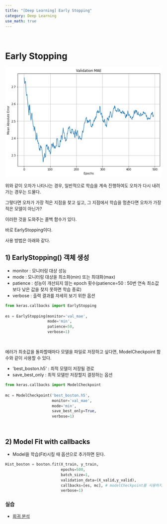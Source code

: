 ```yaml
---
title: "[Deep Learning] Early Stopping"
category: Deep Learning
use_math: true
---
```


<br>

# Early Stopping

![](/assets/images/posts/dl/es.png)

위와 같이 오차가 나타나는 경우, 일반적으로 학습을 계속 진행하여도 오차가 다시 내려가는 경우는 드물다.

그렇다면 오차가 가장 적은 지점을 찾고 싶고, 그 지점에서 학습을 멈춘다면 오차가 가장 적은 모델이 아닌가? 

이러한 것을 도와주는 콜백 함수가 있다.

바로 EarlyStopping이다.

사용 방법은 아래와 같다.

## 1) EarlyStopping() 객체 생성
- monitor : 모니터링 대상 성능
- mode : 모니터링 대상을 최소화(min) 또는 최대화(max)
- patience : 성능이 개선되지 않는 epoch 횟수(patience=50 : 50번 연속 최소값보다 낮은 값을 찾지 못하면 학습 종료)
- verbose : 출력 결과를 자세히 보기 위한 옵션

```python
from keras.callbacks import EarlyStopping

es = EarlyStopping(monitor='val_mae',
                   mode='min',
                   patience=50,
                   verbose=1)
```

<br>

에러가 최솟값을 돌파할때마다 모델을 파일로 저장하고 싶다면, ModelCheckpoint 함수와 같이 사용할 수 있다.
- 'best_boston.h5' : 최적 모델이 저장될 경로
- save_best_only : 최적 모델만 저장할지 결정하는 옵션

```python
from keras.callbacks import ModelCheckpoint

mc = ModelCheckpoint('best_boston.h5',
                     monitor='val_mae',
                     mode='min',
                     save_best_only=True, 
                     verbose=1)
```

<br>

## 2) Model Fit with callbacks
- Model을 학습(Fit)시킬 때 옵션으로 추가하면 된다.

```python
Hist_boston = boston.fit(X_train, y_train,
                         epochs=500,
                         batch_size=1,
                         validation_data=(X_valid,y_valid),
                         callbacks=[es, mc], # modelCheckpoint를 사용하지 않는다면 mc는 생략 가능
                         verbose=1)
```

### 실습
- <a href="https://colab.research.google.com/drive/1uWfvoWjiygaL9h_YKqT0Jkm4liatu6UU?usp=sharing">회귀 분석</a>